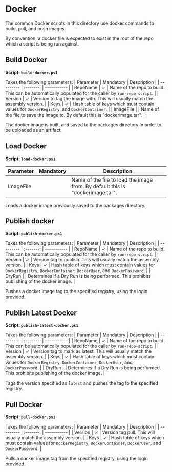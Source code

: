 # Docker

The common Docker scripts in this directory use docker commands to build, pull, and push images.

By convention, a docker file is expected to exist in the root of the repo which a script is being
run against.

## Build Docker

**Script: `build-docker.ps1`**

Takes the following parameters:
| Parameter | Mandatory | Description |
| --------- | :-------: | ----------- |
| RepoName  | &check;   | Name of the repo to build. This can be automatically populated for the caller by `run-repo-script`. |
| Version   | &check;   | Version to tag the image with. This will usually match the assembly version. |
| Keys      | &check;   | Hash table of keys which must contain values for `DockerRegistry`, and `DockerContainer`. |
| ImageFile |           | Name of the file to save the image to. By default this is "dockerimage.tar". |

The docker image is built, and saved to the packages directory in order to be uploaded as an artifact.

## Load Docker

**Script: `load-docker.ps1`**

| Parameter | Mandatory | Description |
| --------- | :-------: | ----------- |
| ImageFile |           | Name of the file to load the image from. By default this is "dockerimage.tar". |

Loads a docker image previously saved to the packages directory.

## Publish docker

**Script: `publish-docker.ps1`**

Takes the following parameters:
| Parameter | Mandatory | Description |
| --------- | :-------: | ----------- |
| RepoName  | &check;   | Name of the repo to build. This can be automatically populated for the caller by `run-repo-script`. |
| Version   | &check;   | Version tag to publish. This will usually match the assembly version. |
| Keys      | &check;   | Hash table of keys which must contain values for `DockerRegistry`, `DockerContainer`, `DockerUser`, and `DockerPassword`. |
| DryRun    | | Determines if a Dry Run is being performed. This prohibits publishing of the docker image. |

Pushes a docker image tag to the specified registry, using the login provided.

## Publish Latest Docker

**Script: `publish-latest-docker.ps1`**

Takes the following parameters:
| Parameter | Mandatory | Description |
| --------- | :-------: | ----------- |
| RepoName  | &check;   | Name of the repo to build. This can be automatically populated for the caller by `run-repo-script`. |
| Version   | &check;   | Version tag to mark as latest. This will usually match the assembly version. |
| Keys      | &check;   | Hash table of keys which must contain values for `DockerRegistry`, `DockerContainer`, `DockerUser`, and `DockerPassword`. |
| DryRun    | | Determines if a Dry Run is being performed. This prohibits publishing of the docker image. |

Tags the version specified as `latest` and pushes the tag to the specified registry.


## Pull Docker

**Script: `pull-docker.ps1`**

Takes the following parameters:
| Parameter | Mandatory | Description |
| --------- | :-------: | ----------- |
| Version   | &check;   | Version tag pull. This will usually match the assembly version. |
| Keys      | &check;   | Hash table of keys which must contain values for `DockerRegistry`, `DockerContainer`, `DockerUser`, and `DockerPassword`. |

Pulls a docker image tag from the specified registry, using the login provided.

